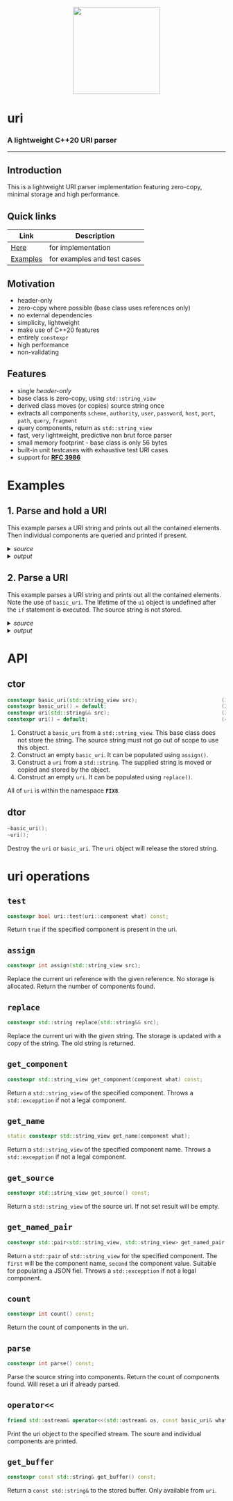 <p align="center">
  <a href="https://www.fix8mt.com"><img src="https://github.com/fix8mt/uri/blob/master/assets/fix8mt_Master_Logo_Green_Trans.png" width="200"></a>
</p>

# uri

### A lightweight C++20 URI parser

------------------------------------------------------------------------
## Introduction
This is a lightweight URI parser implementation featuring zero-copy, minimal storage and high performance.

## Quick links
|**Link**|**Description**|
--|--
|[Here](https://github.com/fix8mt/uri/blob/master/include/fix8/uri.hpp)| for implementation|
|[Examples](https://github.com/fix8mt/uri/blob/master/examples)| for examples and test cases|

## Motivation
- header-only
- zero-copy where possible (base class uses references only)
- no external dependencies
- simplicity, lightweight
- make use of C++20 features
- entirely `constexpr`
- high performance
- non-validating

## Features
- single _header-only_
- base class is zero-copy, using `std::string_view`
- derived class moves (or copies) source string once
- extracts all components `scheme`, `authority`, `user`, `password`, `host`, `port`, `path`, `query`, `fragment`
- query components, return as `std::string_view`
- fast, very lightweight, predictive non brut force parser
- small memory footprint - base class is only 56 bytes
- built-in unit testcases with exhaustive test URI cases
- support for [**RFC 3986**](https://datatracker.ietf.org/doc/html/rfc3986)

# Examples
## 1. Parse and hold a URI
This example parses a URI string and prints out all the contained elements. Then individual components are queried and printed if present.

<details><summary><i>source</i></summary>
<p>

```c++
#include <iostream>
#include <fix8/uri.hpp>
using namespace FIX8;

int main(int argc, char *argv[])
{
   const uri u1{"https://www.example.com:8080/pages/from?country=au"};
   std::cout << u1 << '\n'
      << u1.get_component(uri::authority) << '\n'
      << u1.get_component(uri::host) << '\n';
   if (u1.test(uri::port))
      std::cout << u1.get_component(uri::port) << '\n';
   std::cout << u1.get_component(uri::query) << '\n';
   if (u1.test(uri::fragment))
      std::cout << u1.get_component(uri::fragment) << '\n';
   return 0;
}
```

</p>
</details>

<details><summary><i>output</i></summary>
</p>

```bash
$ ./example1
source: https://www.example.com:8080/pages/from?country=au
scheme: https
authority:      www.example.com:8080
host:   www.example.com
port:   8080
path:   /pages/from
query:  country=au

www.example.com:8080
www.example.com
8080
country=au
$
```

</p>
</details>

## 2. Parse a URI
This example parses a URI string and prints out all the contained elements. Note the use of `basic_uri`. The lifetime of the `u1` object
is undefined after the `if` statement is executed. The source string is not stored.

<details><summary><i>source</i></summary>
<p>

```c++
#include <iostream>
#include <fix8/uri.hpp>
using namespace FIX8;

int main(int argc, char *argv[])
{
   if (const basic_uri u1{ "ws://localhost:9229/f46db715-70df-43ad-a359-7f9949f39868" }; u1.count())
		std::cout << u1 << '\n';
   return 0;
}
```

</p>
</details>

<details><summary><i>output</i></summary>
</p>

```bash
$ ./example2
source: ws://localhost:9229/f46db715-70df-43ad-a359-7f9949f39868
scheme: ws
authority:      localhost:9229
host:   localhost
port:   9229
path:   /f46db715-70df-43ad-a359-7f9949f39868
$
```

</p>
</details>

# API
## ctor
```c++
constexpr basic_uri(std::string_view src);                           (1)
constexpr basic_uri() = default;                                     (2)
constexpr uri(std::string&& src);                                    (3)
constexpr uri() = default;                                           (4)
```

1. Construct a `basic_uri` from a `std::string_view`. This base class does not store the string. The source string must not go out of scope to use this object.
1. Construct an empty `basic_uri`. It can be populated using `assign()`.
1. Construct a `uri` from a `std::string`. The supplied string is moved or copied and stored by the object.
1. Construct an empty `uri`. It can be populated using `replace()`.

All of `uri` is within the namespace **`FIX8`**.

## dtor
```c++
~basic_uri();
~uri();
```

Destroy the `uri` or `basic_uri`. The `uri` object will release the stored string.

# uri operations
## `test`
```c++
constexpr bool uri::test(uri::component what) const;
```
Return `true` if the specified component is present in the uri.

## `assign`
```c++
constexpr int assign(std::string_view src);
```
Replace the current uri reference with the given reference. No storage is allocated. Return the number of components found.

## `replace`
```c++
constexpr std::string replace(std::string&& src);
```
Replace the current uri with the given string. The storage is updated with a copy of the string. The old string is returned.

## `get_component`
```c++
constexpr std::string_view get_component(component what) const;
```
Return a `std::string_view` of the specified component. Throws a `std::excepption` if not a legal component.

## `get_name`
```c++
static constexpr std::string_view get_name(component what);
```
Return a `std::string_view` of the specified component name. Throws a `std::excepption` if not a legal component.

## `get_source`
```c++
constexpr std::string_view get_source() const;
```
Return a `std::string_view` of the source uri. If not set result will be empty.

## `get_named_pair`
```c++
constexpr std::pair<std::string_view, std::string_view> get_named_pair(component what) const;
```
Return a `std::pair` of `std::string_view` for the specified component. The `first` will be the component name, `second` the component value. Suitable
for populating a JSON fiel. Throws a `std::excepption` if not a legal component.

## `count`
```c++
constexpr int count() const;
```
Return the count of components in the uri.

## `parse`
```c++
constexpr int parse() const;
```
Parse the source string into components. Return the count of components found. Will reset a uri if already parsed.

## `operator<<`
```c++
friend std::ostream& operator<<(std::ostream& os, const basic_uri& what);
```
Print the uri object to the specified stream. The soure and individual components are printed.

## `get_buffer`
```c++
constexpr const std::string& get_buffer() const;
```
Return a `const std::string&` to the stored buffer. Only available from `uri`.


